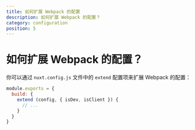 ```yaml
---
title: 如何扩展 Webpack 的配置
description: 如何扩展 Webpack 的配置？
category: configuration
position: 5
---
```


# 如何扩展 Webpack 的配置？

你可以通过 `nuxt.config.js` 文件中的 `extend` 配置项来扩展 Webpack 的配置：

```js
module.exports = {
  build: {
    extend (config, { isDev, isClient }) {
      // ...
    }
  }
}
```
